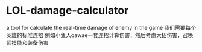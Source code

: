 # LOL-damage-calculator
a tool for calculate the  real-time damage of enemy in the game
我们需要每个英雄的标准连招 例如小鱼人qawae一套连招计算伤害，然后考虑大招伤害，召唤师技能和装备伤害
